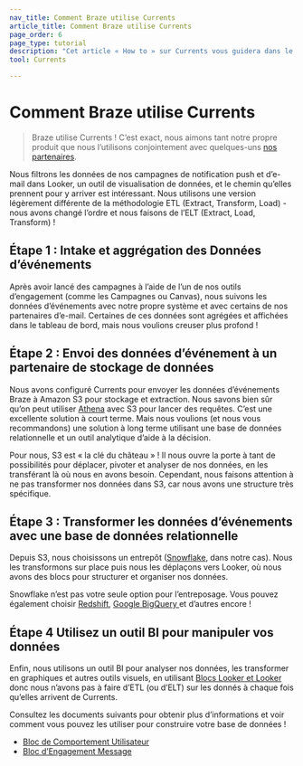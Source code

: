 ```yaml
---
nav_title: Comment Braze utilise Currents
article_title: Comment Braze utilise Currents
page_order: 6
page_type: tutorial
description: "Cet article « How to » sur Currents vous guidera dans le processus de base pour configurer les intakes appropriés pour les données d’événements, et pour les déplacer vers une base de données et un outil BI."
tool: Currents

---
```


# Comment Braze utilise Currents

> Braze utilise Currents ! C’est exact, nous aimons tant notre propre produit que nous l’utilisons conjointement avec quelques-uns [nos partenaires]({{site.baseurl}}/user_guide/data_and_analytics/braze_currents/available_partners/).

Nous filtrons les données de nos campagnes de notification push et d’e-mail dans Looker, un outil de visualisation de données, et le chemin qu’elles prennent pour y arriver est intéressant. Nous utilisons une version légèrement différente de la méthodologie ETL (Extract, Transform, Load) -nous avons changé l’ordre et nous faisons de l’ELT (Extract, Load, Transform) !

## Étape 1 : Intake et aggrégation des Données d’événements

Après avoir lancé des campagnes à l’aide de l’un de nos outils d’engagement (comme les Campagnes ou Canvas), nous suivons les données d’événements avec notre propre système et avec certains de nos partenaires d’e-mail. Certaines de ces données sont agrégées et affichées dans le tableau de bord, mais nous voulions creuser plus profond !

## Étape 2 : Envoi des données d’événement à un partenaire de stockage de données

Nous avons configuré Currents pour envoyer les données d’événements Braze à Amazon S3 pour stockage et extraction. Nous savons bien sûr qu’on peut utiliser [Athena][2] avec S3 pour lancer des requêtes. C’est une excellente solution à court terme. Mais nous voulions (et nous vous recommandons) une solution à long terme utilisant une base de données relationnelle et un outil analytique d’aide à la décision.

Pour nous, S3 est « la clé du château » ! Il nous ouvre la porte à tant de possibilités pour déplacer, pivoter et analyser de nos données, en les transférant là où nous en avons besoin. Cependant, nous faisons attention à ne pas transformer nos données dans S3, car nous avons une structure très spécifique.

## Étape 3 : Transformer les données d’événements avec une base de données relationnelle

Depuis S3, nous choisissons un entrepôt ([Snowflake](https://www.snowflake.com/try-the-data-warehouse-built-for-the-cloud/?&utm_medium=search&utm_source=adwords&utm_campaign=NA%20-%20Branded&utm_adgroup=NA%20-%20Branded%20Snowflake%20-%20Data&utm_term=%2Bsnowflake%20%2Bdata&utm_region=NA&gclid=EAIaIQobChMI0vLv6uDA3gIVEFqGCh3aiwMzEAAYASAAEgI72fD_BwE), dans notre cas). Nous les transformons sur place puis nous les déplaçons vers Looker, où nous avons des blocs pour structurer et organiser nos données.

Snowflake n’est pas votre seule option pour l’entreposage. Vous pouvez également choisir [Redshift](https://aws.amazon.com/redshift/), [Google BigQuery ](https://cloud.google.com/bigquery/?utm_source=google&utm_medium=cpc&utm_campaign=na-US-all-en-dr-bkws-all-all-trial-p-dr-1003905&utm_content=text-ad-none-any-DEV_c-CRE_288551384566-ADGP_Hybrid+%7C+AW+SEM+%7C+BKWS+%7C+US+%7C+en+%7C+PHR+~+Big+Data+~+BigQuery+~+google+bigquery-KWID_43700035823403663-kwd-300487425311&utm_term=KW_google%20bigquery-ST_google+bigquery&gclid=EAIaIQobChMIl9OK8uHA3gIVyVmGCh1lFgB-EAAYASAAEgIfWfD_BwE)et d’autres encore !

## Étape 4 Utilisez un outil BI pour manipuler vos données

Enfin, nous utilisons un outil BI pour analyser nos données, les transformer en graphiques et autres outils visuels, en utilisant [Blocs Looker et Looker](https://looker.com/platform/blocks/directory?utm_campaign=7012R000000fxfC&utm_source=other&utm_medium=email&utm_content=brazedirectreferral&utm_term=braze_direct#braze) donc nous n’avons pas à faire d’ETL (ou d’ELT) sur les donnés à chaque fois qu’elles arrivent de Currents.

Consultez les documents suivants pour obtenir plus d’informations et voir comment vous pouvez les utiliser pour construire votre base de données !

- [Bloc de Comportement Utilisateur](https://looker.com/platform/blocks/source/user-behavior-analytics-by-braze?latest&utm_campaign=7012R000000fxfC&utm_source=other&utm_medium=email&utm_content=brazedirectreferral&utm_term=braze_direct)
- [Bloc d’Engagement Message](https://looker.com/platform/blocks/source/message-engagement-analytics-by-braze?latest&utm_campaign=7012R000000fxfC&utm_source=other&utm_medium=email&utm_content=brazedirectreferral&utm_term=braze_direct)




[2]: https://aws.amazon.com/athena/
